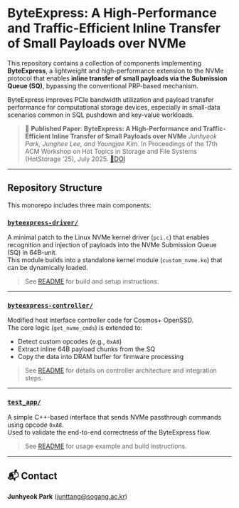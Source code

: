 # ByteExpress: A High-Performance and Traffic-Efficient Inline Transfer of Small Payloads over NVMe

<!--[![HotStorage 2025](https://img.shields.io/badge/HotStorage'25-Accepted-blue)](https://doi.org/10.1145/3736548.3737837)-->

This repository contains a collection of components implementing **ByteExpress**, a lightweight and high-performance extension to the NVMe protocol that enables **inline transfer of small payloads via the Submission Queue (SQ)**, bypassing the conventional PRP-based mechanism.

ByteExpress improves PCIe bandwidth utilization and payload transfer performance for computational storage devices, especially in small-data scenarios common in SQL pushdown and key-value workloads.

> 📄 **Published Paper**: **ByteExpress: A High-Performance and Traffic-Efficient Inline Transfer of Small Payloads over NVMe** *Junhyeok Park, Junghee Lee, and Youngjae Kim.*  In Proceedings of the 17th ACM Workshop on Hot Topics in Storage and File Systems (HotStorage ’25), July 2025. [🔗DOI](https://doi.org/10.1145/3736548.3737837)

---

## Repository Structure

This monorepo includes three main components:

### [`byteexpress-driver/`](./byteexpress-driver)

A minimal patch to the Linux NVMe kernel driver (`pci.c`) that enables recognition and injection of payloads into the NVMe Submission Queue (SQ) in 64B-unit.  
This module builds into a standalone kernel module (`custom_nvme.ko`) that can be dynamically loaded.

> See [README](./byteexpress-driver/README.md) for build and setup instructions.

---

### [`byteexpress-controller/`](./byteexpress-controller)

Modified host interface controller code for Cosmos+ OpenSSD.  
The core logic (`get_nvme_cmds`) is extended to:
- Detect custom opcodes (e.g., `0xA8`)
- Extract inline 64B payload chunks from the SQ
- Copy the data into DRAM buffer for firmware processing

> See [README](./byteexpress-controller/README.md) for details on controller architecture and integration steps.

---

### [`test_app/`](./test_app)

A simple C++-based interface that sends NVMe passthrough commands using opcode `0xA8`.  
Used to validate the end-to-end correctness of the ByteExpress flow.

> See [README](./test_app/README.md) for usage example and build instructions.

---

## 📬 Contact

**Junhyeok Park** ([junttang@sogang.ac.kr](mailto:junttang@sogang.ac.kr))
